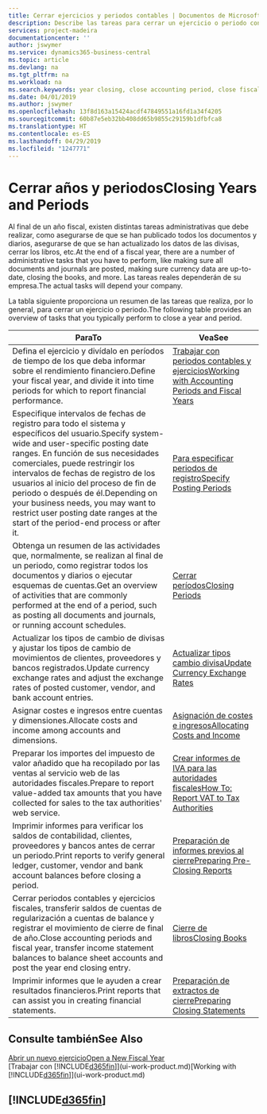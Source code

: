 ```yaml
---
title: Cerrar ejercicios y periodos contables | Documentos de Microsoft
description: Describe las tareas para cerrar un ejercicio o periodo contable, por ejemplo, asegurarse de que se ha registrado los documentos y los diarios, y comprobar los saldos bancarios.
services: project-madeira
documentationcenter: ''
author: jswymer
ms.service: dynamics365-business-central
ms.topic: article
ms.devlang: na
ms.tgt_pltfrm: na
ms.workload: na
ms.search.keywords: year closing, close accounting period, close fiscal year, bank account detailed trial balance
ms.date: 04/01/2019
ms.author: jswymer
ms.openlocfilehash: 13f8d163a15424acdf47849551a16fd1a34f4205
ms.sourcegitcommit: 60b87e5eb32bb408dd65b9855c29159b1dfbfca8
ms.translationtype: HT
ms.contentlocale: es-ES
ms.lasthandoff: 04/29/2019
ms.locfileid: "1247771"
---
```

# <a name="closing-years-and-periods"></a><span data-ttu-id="db37c-103">Cerrar años y periodos</span><span class="sxs-lookup"><span data-stu-id="db37c-103">Closing Years and Periods</span></span>
<span data-ttu-id="db37c-104">Al final de un año fiscal, existen distintas tareas administrativas que debe realizar, como asegurarse de que se han publicado todos los documentos y diarios, asegurarse de que se han actualizado los datos de las divisas, cerrar los libros, etc.</span><span class="sxs-lookup"><span data-stu-id="db37c-104">At the end of a fiscal year, there are a number of administrative tasks that you have to perform, like making sure all documents and journals are posted, making sure currency data are up-to-date, closing the books, and more.</span></span> <span data-ttu-id="db37c-105">Las tareas reales dependerán de su empresa.</span><span class="sxs-lookup"><span data-stu-id="db37c-105">The actual tasks will depend your company.</span></span>

<span data-ttu-id="db37c-106">La tabla siguiente proporciona un resumen de las tareas que realiza, por lo general, para cerrar un ejercicio o periodo.</span><span class="sxs-lookup"><span data-stu-id="db37c-106">The following table provides an overview of tasks that you typically perform to close a year and period.</span></span>

| <span data-ttu-id="db37c-107">Para</span><span class="sxs-lookup"><span data-stu-id="db37c-107">To</span></span> | <span data-ttu-id="db37c-108">Vea</span><span class="sxs-lookup"><span data-stu-id="db37c-108">See</span></span> |
| --- | --- |
| <span data-ttu-id="db37c-109">Defina el ejercicio y divídalo en períodos de tiempo de los que deba informar sobre el rendimiento financiero.</span><span class="sxs-lookup"><span data-stu-id="db37c-109">Define your fiscal year, and divide it into time periods for which to report financial performance.</span></span> | [<span data-ttu-id="db37c-110">Trabajar con periodos contables y ejercicios</span><span class="sxs-lookup"><span data-stu-id="db37c-110">Working with Accounting Periods and Fiscal Years</span></span>](finance-accounting-periods-and-fiscal-years.md)|
| <span data-ttu-id="db37c-111">Especifique intervalos de fechas de registro para todo el sistema y específicos del usuario.</span><span class="sxs-lookup"><span data-stu-id="db37c-111">Specify system-wide and user-specific posting date ranges.</span></span> <span data-ttu-id="db37c-112">En función de sus necesidades comerciales, puede restringir los intervalos de fechas de registro de los usuarios al inicio del proceso de fin de periodo o después de él.</span><span class="sxs-lookup"><span data-stu-id="db37c-112">Depending on your business needs, you may want to restrict user posting date ranges at the start of the period-end process or after it.</span></span> |[<span data-ttu-id="db37c-113">Para especificar periodos de registro</span><span class="sxs-lookup"><span data-stu-id="db37c-113">Specify Posting Periods</span></span>](finance-how-specify-posting-periods.md) |
| <span data-ttu-id="db37c-114">Obtenga un resumen de las actividades que, normalmente, se realizan al final de un periodo, como registrar todos los documentos y diarios o ejecutar esquemas de cuentas.</span><span class="sxs-lookup"><span data-stu-id="db37c-114">Get an overview of activities that are commonly performed at the end of a period, such as posting all documents and journals, or running account schedules.</span></span> |[<span data-ttu-id="db37c-115">Cerrar períodos</span><span class="sxs-lookup"><span data-stu-id="db37c-115">Closing Periods</span></span>](year-how-complete-period-end-processes.md) |
| <span data-ttu-id="db37c-116">Actualizar los tipos de cambio de divisas y ajustar los tipos de cambio de movimientos de clientes, proveedores y bancos registrados.</span><span class="sxs-lookup"><span data-stu-id="db37c-116">Update currency exchange rates and adjust the exchange rates of posted customer, vendor, and bank account entries.</span></span> |[<span data-ttu-id="db37c-117">Actualizar tipos cambio divisa</span><span class="sxs-lookup"><span data-stu-id="db37c-117">Update Currency Exchange Rates</span></span>](finance-how-update-currencies.md) |
| <span data-ttu-id="db37c-118">Asignar costes e ingresos entre cuentas y dimensiones.</span><span class="sxs-lookup"><span data-stu-id="db37c-118">Allocate costs and income among accounts and dimensions.</span></span> |[<span data-ttu-id="db37c-119">Asignación de costes e ingresos</span><span class="sxs-lookup"><span data-stu-id="db37c-119">Allocating Costs and Income</span></span>](year-allocate-costs-income.md) |
| <span data-ttu-id="db37c-120">Preparar los importes del impuesto de valor añadido que ha recopilado por las ventas al servicio web de las autoridades fiscales.</span><span class="sxs-lookup"><span data-stu-id="db37c-120">Prepare to report value-added tax amounts that you have collected for sales to the tax authorities' web service.</span></span> |[<span data-ttu-id="db37c-121">Crear informes de IVA para las autoridades fiscales</span><span class="sxs-lookup"><span data-stu-id="db37c-121">How To: Report VAT to Tax Authorities</span></span>](finance-how-report-vat.md)|
| <span data-ttu-id="db37c-122">Imprimir informes para verificar los saldos de contabilidad, clientes, proveedores y bancos antes de cerrar un periodo.</span><span class="sxs-lookup"><span data-stu-id="db37c-122">Print reports to verify general ledger, customer, vendor and bank account balances before closing a period.</span></span> |[<span data-ttu-id="db37c-123">Preparación de informes previos al cierre</span><span class="sxs-lookup"><span data-stu-id="db37c-123">Preparing Pre-Closing Reports</span></span>](year-prepare-preclose-reports.md) |
| <span data-ttu-id="db37c-124">Cerrar periodos contables y ejercicios fiscales, transferir saldos de cuentas de regularización a cuentas de balance y registrar el movimiento de cierre de final de año.</span><span class="sxs-lookup"><span data-stu-id="db37c-124">Close accounting periods and fiscal year, transfer income statement balances to balance sheet accounts and post the year end closing entry.</span></span> |[<span data-ttu-id="db37c-125">Cierre de libros</span><span class="sxs-lookup"><span data-stu-id="db37c-125">Closing Books</span></span>](year-close-books.md) |
| <span data-ttu-id="db37c-126">Imprimir informes que le ayuden a crear resultados financieros.</span><span class="sxs-lookup"><span data-stu-id="db37c-126">Print reports that can assist you in creating financial statements.</span></span> |[<span data-ttu-id="db37c-127">Preparación de extractos de cierre</span><span class="sxs-lookup"><span data-stu-id="db37c-127">Preparing Closing Statements</span></span>](year-prepare-close-statement.md) |

## <a name="see-also"></a><span data-ttu-id="db37c-128">Consulte también</span><span class="sxs-lookup"><span data-stu-id="db37c-128">See Also</span></span>
[<span data-ttu-id="db37c-129">Abrir un nuevo ejercicio</span><span class="sxs-lookup"><span data-stu-id="db37c-129">Open a New Fiscal Year</span></span>](finance-how-open-new-fiscal-year.md)  
<span data-ttu-id="db37c-130">[Trabajar con [!INCLUDE[d365fin](includes/d365fin_md.md)]](ui-work-product.md)</span><span class="sxs-lookup"><span data-stu-id="db37c-130">[Working with [!INCLUDE[d365fin](includes/d365fin_md.md)]](ui-work-product.md)</span></span>

## [!INCLUDE[d365fin](includes/free_trial_md.md)]  
 
